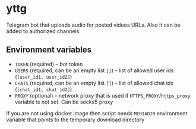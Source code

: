 # yttg
Telegram bot that uploads audio for posted videos URLs. Also it can be added to authorized channels

## Environment variables
  * `TOKEN` (required) – bot token
  * `USERS` (required, can be an empty list `[]`) – list of allowed user ids (`[user_id1, user_id2]`)
  * `CHATS` (required, can be an empty list `[]`) – list of allowed chat ids (`[chat_id1, chat_id2]`)
  * `PROXY` (optional) – network proxy that is used if `HTTPS_PROXY`/`https_proxy` variable is not set. Can be socks5 proxy

 If you are not using docker image then script needs `MEDIADIR` environment variable that points to the temporary download directory
